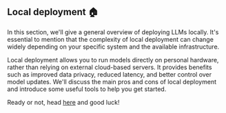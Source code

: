 ## Local deployment 🏠

In this section, we'll give a general overview of deploying LLMs locally. It's essential to mention that the complexity of local deployment can change widely depending on your specific system and the available infrastructure.

Local deployment allows you to run models directly on personal hardware, rather than relying on external cloud-based servers. It provides benefits such as improved data privacy, reduced latency, and better control over model updates. We'll discuss the main pros and cons of local deployment and introduce some useful tools to help you get started. 

Ready or not, head [here](01-local-deployment.md) and good luck!
